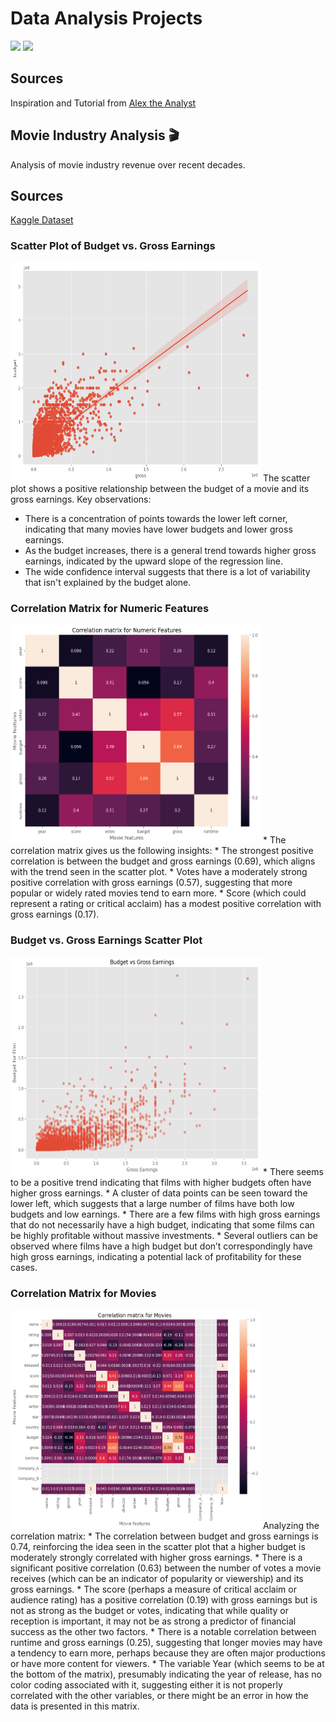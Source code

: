 # Data Analysis Projects

<img src="https://img.shields.io/badge/-Python-blue" /> <img src="https://img.shields.io/badge/-Jupyter-orange" />

## Sources
Inspiration and Tutorial from [Alex the Analyst](https://github.com/AlexTheAnalyst/PortfolioProjects)

## Movie Industry Analysis 🎬
Analysis of movie industry revenue over recent decades.

## Sources
[Kaggle Dataset](https://www.kaggle.com/datasets/danielgrijalvas/movies)

### Scatter Plot of Budget vs. Gross Earnings
<img src="demo/m1.PNG" width="400" height="350" /> The scatter plot shows a positive relationship between the budget of a movie and its gross earnings. Key observations:
* There is a concentration of points towards the lower left corner, indicating that many movies have lower budgets and lower gross earnings.
* As the budget increases, there is a general trend towards higher gross earnings, indicated by the upward slope of the regression line.
* The wide confidence interval suggests that there is a lot of variability that isn't explained by the budget alone.

### Correlation Matrix for Numeric Features
<img src="demo/m2.PNG" width="400" height="350" />
* The correlation matrix gives us the following insights:
* The strongest positive correlation is between the budget and gross earnings (0.69), which aligns with the trend seen in the scatter plot.
* Votes have a moderately strong positive correlation with gross earnings (0.57), suggesting that more popular or widely rated movies tend to earn more.
* Score (which could represent a rating or critical acclaim) has a modest positive correlation with gross earnings (0.17).

### Budget vs. Gross Earnings Scatter Plot
<img src="demo/m3.PNG" width="400" height="350" />
* There seems to be a positive trend indicating that films with higher budgets often have higher gross earnings.
* A cluster of data points can be seen toward the lower left, which suggests that a large number of films have both low budgets and low earnings.
* There are a few films with high gross earnings that do not necessarily have a high budget, indicating that some films can be highly profitable without massive investments.
* Several outliers can be observed where films have a high budget but don’t correspondingly have high gross earnings, indicating a potential lack of profitability for these cases.

### Correlation Matrix for Movies
<img src="demo/m4.PNG" width="400" height="350" />
Analyzing the correlation matrix:
* The correlation between budget and gross earnings is 0.74, reinforcing the idea seen in the scatter plot that a higher budget is moderately strongly correlated with higher gross earnings.
* There is a significant positive correlation (0.63) between the number of votes a movie receives (which can be an indicator of popularity or viewership) and its gross earnings.
* The score (perhaps a measure of critical acclaim or audience rating) has a positive correlation (0.19) with gross earnings but is not as strong as the budget or votes, indicating that while quality or reception is important, it may not be as strong a predictor of financial success as the other two factors.
* There is a notable correlation between runtime and gross earnings (0.25), suggesting that longer movies may have a tendency to earn more, perhaps because they are often major productions or have more content for viewers.
* The variable Year (which seems to be at the bottom of the matrix), presumably indicating the year of release, has no color coding associated with it, suggesting either it is not properly correlated with the other variables, or there might be an error in how the data is presented in this matrix.

